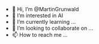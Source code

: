 - 👋 Hi, I’m @MartinGrunwald
- 👀 I’m interested in AI
- 🌱 I’m currently learning ...
- 💞️ I’m looking to collaborate on ...
- 📫 How to reach me ...

<!---
MartinGrunwald/MartinGrunwald is a ✨ special ✨ repository because its `README.md` (this file) appears on your GitHub profile.
You can click the Preview link to take a look at your changes.
--->
